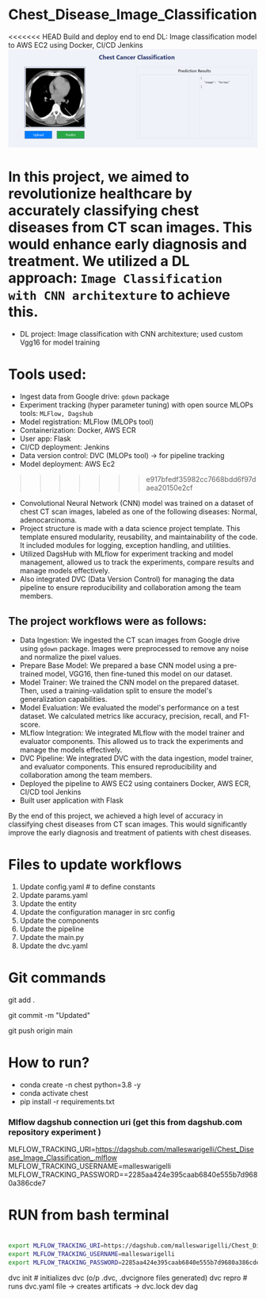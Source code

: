 
# Chest_Disease_Image_Classification
<<<<<<< HEAD
Build and deploy end to end DL: Image classification model to AWS EC2 using Docker, CI/CD Jenkins
![screenshot](flowcharts\Webapp.png)

In this project, we aimed to revolutionize healthcare by accurately classifying chest diseases from CT scan images. This would enhance early diagnosis and treatment. We utilized a DL approach: `Image Classification with CNN architexture` to achieve this.
=======
- DL project: Image classification with CNN architexture; used custom Vgg16 for model training

# Tools used:
- Ingest data from Google drive: `gdown` package
- Experiment tracking (hyper parameter tuning) with open source MLOPs tools: `MLFlow, Dagshub` 
- Model registration: MLFlow (MLOPs tool)
- Containerization: Docker, AWS ECR
- User app: Flask
- CI/CD deployment: Jenkins
- Data version control: DVC (MLOPs tool) -> for pipeline tracking
- Model deployment: AWS Ec2 
>>>>>>> e917bfedf35982cc7668bdd6f97daea20150e2cf

- Convolutional Neural Network (CNN) model was trained on a dataset of chest CT scan images, labeled as one of the following diseases: Normal, adenocarcinoma. 
- Project structure is made with a data science project template. This template ensured modularity, reusability, and maintainability of the code. It included modules for logging, exception handling, and utilities.
- Utilized DagsHub with MLflow for experiment tracking and model management, allowed us to track the experiments, compare results and manage models effectively.
- Also integrated DVC (Data Version Control) for managing the data pipeline to ensure reproducibility and collaboration among the team members.

## The project workflows were as follows:

- Data Ingestion: We ingested the CT scan images from Google drive using `gdown` package. Images were preprocessed to remove any noise and normalize the pixel values.
- Prepare Base Model: We prepared a base CNN model using a pre-trained model, VGG16, then fine-tuned this model on our dataset.
- Model Trainer: We trained the CNN model on the prepared dataset. Then, used a training-validation split to ensure the model's generalization capabilities.
- Model Evaluation: We evaluated the model's performance on a test dataset. We calculated metrics like accuracy, precision, recall, and F1-score.
- MLflow Integration: We integrated MLflow with the model trainer and evaluator components. This allowed us to track the experiments and manage the models effectively.
- DVC Pipeline: We integrated DVC with the data ingestion, model trainer, and evaluator components. This ensured reproducibility and collaboration among the team members.
- Deployed the pipeline to AWS EC2 using containers Docker, AWS ECR, CI/CD tool Jenkins
- Built user application with Flask

By the end of this project, we achieved a high level of accuracy in classifying chest diseases from CT scan images. This would significantly improve the early diagnosis and treatment of patients with chest diseases.


# Files to update workflows
1. Update config.yaml # to define constants
2. Update params.yaml
3. Update the entity
4. Update the configuration manager in src config
5. Update the components
6. Update the pipeline
7. Update the main.py
8. Update the dvc.yaml


# Git commands
git add .

git commit -m "Updated"

git push origin main

# How to run?
- conda create -n chest python=3.8 -y
- conda activate chest
- pip install -r requirements.txt


### Mlflow dagshub connection uri (get this from dagshub.com repository experiment )
MLFLOW_TRACKING_URI=https://dagshub.com/malleswarigelli/Chest_Disease_Image_Classification_.mlflow \
MLFLOW_TRACKING_USERNAME=malleswarigelli \
MLFLOW_TRACKING_PASSWORD==2285aa424e395caab6840e555b7d9680a386cde7

# RUN from bash terminal

```bash

export MLFLOW_TRACKING_URI=https://dagshub.com/malleswarigelli/Chest_Disease_Image_Classification_.mlflow
export MLFLOW_TRACKING_USERNAME=malleswarigelli
export MLFLOW_TRACKING_PASSWORD=2285aa424e395caab6840e555b7d9680a386cde7

```
dvc init # initializes dvc (o/p .dvc, .dvcignore files generated)
dvc repro # runs dvc.yaml file -> creates artificats -> dvc.lock
dev dag

```

